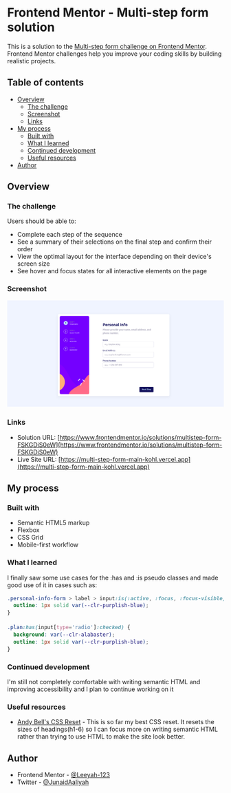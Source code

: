 # Frontend Mentor - Multi-step form solution

This is a solution to the [Multi-step form challenge on Frontend Mentor](https://www.frontendmentor.io/challenges/multistep-form-YVAnSdqQBJ). Frontend Mentor challenges help you improve your coding skills by building realistic projects.

## Table of contents

- [Overview](#overview)
  - [The challenge](#the-challenge)
  - [Screenshot](#screenshot)
  - [Links](#links)
- [My process](#my-process)
  - [Built with](#built-with)
  - [What I learned](#what-i-learned)
  - [Continued development](#continued-development)
  - [Useful resources](#useful-resources)
- [Author](#author)

## Overview

### The challenge

Users should be able to:

- Complete each step of the sequence
- See a summary of their selections on the final step and confirm their order
- View the optimal layout for the interface depending on their device's screen size
- See hover and focus states for all interactive elements on the page

### Screenshot

![](./screenshot/screenshot.png)

### Links

- Solution URL: [https://www.frontendmentor.io/solutions/multistep-form-FSKGDiS0eW](https://www.frontendmentor.io/solutions/multistep-form-FSKGDiS0eW)
- Live Site URL: [https://multi-step-form-main-kohl.vercel.app](https://multi-step-form-main-kohl.vercel.app)

## My process

### Built with

- Semantic HTML5 markup
- Flexbox
- CSS Grid
- Mobile-first workflow

### What I learned

I finally saw some use cases for the :has and :is pseudo classes and made good use of it in cases such as:

```css
.personal-info-form > label > input:is(:active, :focus, :focus-visible) {
  outline: 1px solid var(--clr-purplish-blue);
}

.plan:has(input[type='radio']:checked) {
  background: var(--clr-alabaster);
  outline: 1px solid var(--clr-purplish-blue);
}
```

### Continued development

I'm still not completely comfortable with writing semantic HTML and improving accessibility and I plan to continue working on it

### Useful resources

- [Andy Bell's CSS Reset](https://piccalil.li/blog/a-modern-css-reset) - This is so far my best CSS reset. It resets the sizes of headings(h1-6) so I can focus more on writing semantic HTML rather than trying to use HTML to make the site look better.

## Author

- Frontend Mentor - [@Leeyah-123](https://www.frontendmentor.io/profile/Leeyah-123)
- Twitter - [@JunaidAaliyah](https://www.twitter.com/JunaidAaliyah)
